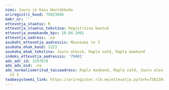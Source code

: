 ```yaml
---
nimi: Juuru ja Kaiu Hooldekodu
ariregistri_kood: 75023846
kmkr_nr: ''
ettevotja_staatus: R
ettevotja_staatus_tekstina: Registrisse kantud
ettevotja_esmakande_kpv: 20.04.2001
ettevotja_aadress: .na
asukoht_ettevotja_aadressis: Muuseumi tn 3
asukoha_ehak_kood: 2223
asukoha_ehak_tekstina: Juuru alevik, Rapla vald, Rapla maakond
indeks_ettevotja_aadressis: '79401'
ads_adr_id: 3197878
ads_ads_oid: .na
ads_normaliseeritud_taisaadress: Rapla maakond, Rapla vald, Juuru alevik, Muuseumi
  tn 3
teabesysteemi_link: https://ariregister.rik.ee/ettevotja.py?ark=75023846&ref=rekvisiidid
---
```


